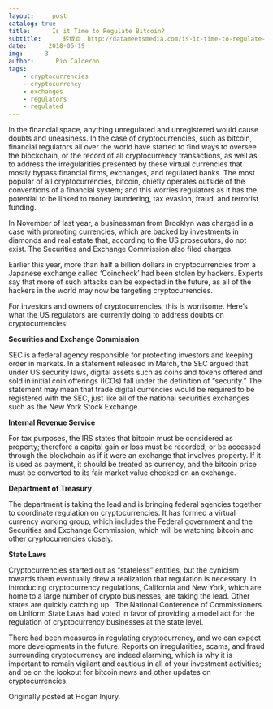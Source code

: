 ```yaml
---
layout:     post
catalog: true
title:      Is it Time to Regulate Bitcoin?
subtitle:      转载自：http://datameetsmedia.com/is-it-time-to-regulate-bitcoin/
date:      2018-06-19
img:      3
author:      Pio Calderon
tags:
    - cryptocurrencies
    - cryptocurrency
    - exchanges
    - regulators
    - regulated
---
```






In the financial space, anything unregulated and unregistered would cause doubts and uneasiness. In the case of cryptocurrencies, such as bitcoin, financial regulators all over the world have started to find ways to oversee the blockchain, or the record of all cryptocurrency transactions, as well as to address the irregularities presented by these virtual currencies that mostly bypass financial firms, exchanges, and regulated banks. The most popular of all cryptocurrencies, bitcoin, chiefly operates outside of the conventions of a financial system; and this worries regulators as it has the potential to be linked to money laundering, tax evasion, fraud, and terrorist funding.

In November of last year, a businessman from Brooklyn was charged in a case with promoting currencies, which are backed by investments in diamonds and real estate that, according to the US prosecutors, do not exist. The Securities and Exchange Commission also filed charges.

Earlier this year, more than half a billion dollars in cryptocurrencies from a Japanese exchange called ‘Coincheck’ had been stolen by hackers. Experts say that more of such attacks can be expected in the future, as all of the hackers in the world may now be targeting cryptocurrencies.

For investors and owners of cryptocurrencies, this is worrisome. Here’s what the US regulators are currently doing to address doubts on cryptocurrencies:

**Securities and Exchange Commission**

SEC is a federal agency responsible for protecting investors and keeping order in markets. In a statement released in March, the SEC argued that under US security laws, digital assets such as coins and tokens offered and sold in initial coin offerings (ICOs) fall under the definition of “security.” The statement may mean that trade digital currencies would be required to be registered with the SEC, just like all of the national securities exchanges such as the New York Stock Exchange.





**Internal Revenue Service**

For tax purposes, the IRS states that bitcoin must be considered as property; therefore a capital gain or loss must be recorded, or be accessed through the blockchain as if it were an exchange that involves property. If it is used as payment, it should be treated as currency, and the bitcoin price must be converted to its fair market value checked on an exchange.

**Department of Treasury**

The department is taking the lead and is bringing federal agencies together to coordinate regulation on cryptocurrencies. It has formed a virtual currency working group, which includes the Federal government and the Securities and Exchange Commission, which will be watching bitcoin and other cryptocurrencies closely.

**State Laws**

Cryptocurrencies started out as “stateless” entities, but the cynicism towards them eventually drew a realization that regulation is necessary. In introducing cryptocurrency regulations, California and New York, which are home to a large number of crypto businesses, are taking the lead. Other states are quickly catching up.  The National Conference of Commissioners on Uniform State Laws had voted in favor of providing a model act for the regulation of cryptocurrency businesses at the state level.

There had been measures in regulating cryptocurrency, and we can expect more developments in the future. Reports on irregularities, scams, and fraud surrounding cryptocurrency are indeed alarming, which is why it is important to remain vigilant and cautious in all of your investment activities; and be on the lookout for bitcoin news and other updates on cryptocurrencies.





Originally posted at Hogan Injury.


